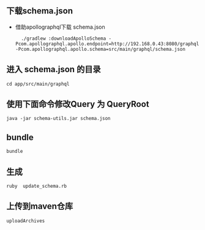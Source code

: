 ## 下载schema.json

- 借助apollographql下载 schema.json

        ./gradlew :downloadApolloSchema -Pcom.apollographql.apollo.endpoint=http://192.168.0.43:8080/graphql -Pcom.apollographql.apollo.schema=src/main/graphql/schema.json
        
## 进入 schema.json 的目录

    cd app/src/main/graphql

## 使用下面命令修改Query 为 QueryRoot

    java -jar schema-utils.jar schema.json
     
## bundle

    bundle
     
## 生成

    ruby  update_schema.rb
    
## 上传到maven仓库

    uploadArchives